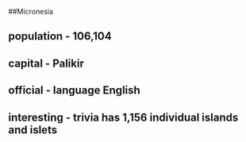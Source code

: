 ##Micronesia
## population -  106,104


## capital -  Palikir

 
## official -  language English


## interesting -  trivia has 1,156 individual islands and islets



